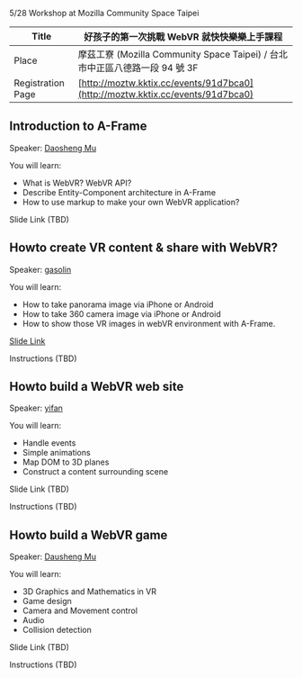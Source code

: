 5/28 Workshop at Mozilla Community Space Taipei

| Title |好孩子的第一次挑戰 WebVR 就快快樂樂上手課程                                 |
| ----- | --------------------------------------------------------------------------- |
| Place |摩茲工寮 (Mozilla Community Space Taipei) / 台北市中正區八德路一段 94 號 3F |
| Registration Page | [http://moztw.kktix.cc/events/91d7bca0](http://moztw.kktix.cc/events/91d7bca0) |

## Introduction to A-Frame

Speaker: [Daosheng Mu](https://github.com/daoshengmu/)

You will learn:

* What is WebVR? WebVR API?
* Describe Entity-Component architecture in A-Frame
* How to use markup to make your own WebVR application?

Slide Link (TBD)

## Howto create VR content & share with WebVR?

Speaker: [gasolin](https://github.com/gasolin/)

You will learn:

* How to take panorama image via iPhone or Android
* How to take 360 camera image via iPhone or Android
* How to show those VR images in webVR environment with A-Frame.

[Slide Link](https://docs.google.com/presentation/d/1qbHbSgkAA0byhkWtJh9-KxyLkvYDLzVdTD2UTFn4hww/edit?usp=sharing)

Instructions (TBD)

## Howto build a WebVR web site

Speaker: [yifan](https://github.com/beegeeben/)

You will learn:

* Handle events
* Simple animations
* Map DOM to 3D planes
* Construct a content surrounding scene

Slide Link (TBD)

Instructions (TBD)

## Howto build a WebVR game

Speaker: [Dausheng Mu](https://github.com/daoshengmu/)

You will learn:

* 3D Graphics and Mathematics in VR
* Game design
* Camera and Movement control
* Audio
* Collision detection

Slide Link (TBD)

Instructions (TBD)
